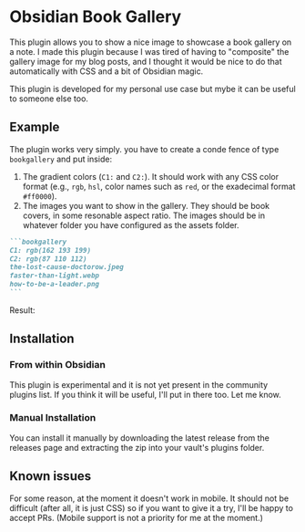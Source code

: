 # Obsidian Book Gallery

This plugin allows you to show a nice image to showcase a book gallery on a note. I made this plugin because I was tired of having to "composite" the gallery image for my blog posts, and I thought it would be nice to do that automatically with CSS and a bit of Obsidian magic.

This plugin is developed for my personal use case but mybe it can be useful to someone else too.

## Example

The plugin works very simply. you have to create a conde fence of type `bookgallery` and put inside:

1. The gradient colors (`C1:` and `C2:`). It should work with any CSS color format (e.g., `rgb`, `hsl`, color names such as `red`, or the exadecimal format `#ff0000`).
2. The images you want to show in the gallery. They should be book covers, in some resonable aspect ratio. The images should be in whatever folder you have configured as the assets folder.

````markdown
```bookgallery
C1: rgb(162 193 199)
C2: rgb(87 110 112)
the-lost-cause-doctorow.jpeg
faster-than-light.webp
how-to-be-a-leader.png
```
````

Result:

## Installation

### From within Obsidian

This plugin is experimental and it is not yet present in the community plugins list. If you think it will be useful, I'll put in there too. Let me know.

### Manual Installation

You can install it manually by downloading the latest release from the releases page and extracting the zip into your vault's plugins folder.

## Known issues

For some reason, at the moment it doesn't work in mobile. It should not be difficult (after all, it is just CSS) so if you want to give it a try, I'll be happy to accept PRs. (Mobile support is not a priority for me at the moment.)
